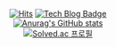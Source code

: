 <div align="center">

[![Hits](https://hits.seeyoufarm.com/api/count/incr/badge.svg?url=https%3A%2F%2Fgithub.com%2Fjeongcode%2Fhit-counter&count_bg=%233BB494&title_bg=%23555555&icon=&icon_color=%23000000&title=view&edge_flat=false)](https://hits.seeyoufarm.com)
[![Tech Blog Badge](http://img.shields.io/badge/-%20Blog-black?style=flat-square&logo=github&link=https://jeongcode.github.io/)](https://jeongcode.github.io/)
<br>
[![Anurag's GitHub stats](https://github-readme-stats.vercel.app/api?username=jeongcode)](https://github.com/jeongcode/github-readme-stats)
<br>
[![Solved.ac 프로필](http://mazassumnida.wtf/api/v2/generate_badge?boj=jeongdalma)](https://solved.ac/jeongdalma)
<br>



</div>
  
<!--
**jeongcode/jeongcode** is a ✨ _special_ ✨ repository because its `README.md` (this file) appears on your GitHub profile.

Here are some ideas to get you started:

- 🔭 I’m currently working on ...
- 🌱 I’m currently learning ...
- 👯 I’m looking to collaborate on ...
- 🤔 I’m looking for help with ...
- 💬 Ask me about ...
- 📫 How to reach me: ...
- 😄 Pronouns: ...
- ⚡ Fun fact: ...
-->
